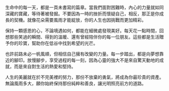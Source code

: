 生命中的每一天，都是一頁未書寫的篇章。當我們面對困難時，內心的力量就如同深藏的寶藏，等待著被發掘。不要因為一時的挫折而懷疑自己，相反，那正是你成長的契機。就像花朵需要風雨才能綻放，你的人生也因挑戰而更加精彩。

保持一顆感恩的心，不論境遇如何，都能在細微處發現美好。每天花一點時間，回想那些笑過的瞬間、得到的溫暖、還有曾經陪伴你的每一位朋友。這些都是生活贈予你的珍寶，幫助你在低谷中找到希望的光芒。

也許前路未必一帆風順，但相信自己擁有改變的力量。每一步踏出，都是向夢想靠近的腳印。放慢腳步，享受過程的每一刻，因為心靈的強大不是來自驚天動地的成就，而是來自對生活的熱愛和堅持。

人生的美麗就在於不完美裡的努力，那份不放棄的勇氣，將成為你最珍貴的資產。無論風雨多大，願你始終保持那份純粹和善良，讓光明照亮前方的道路。